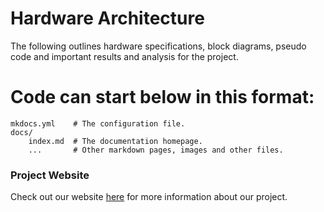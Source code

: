# Hardware Architecture

The following outlines hardware specifications, block diagrams, pseudo code and important results and analysis for the project.




# Code can start below in this format: 

    mkdocs.yml    # The configuration file.
    docs/
        index.md  # The documentation homepage.
        ...       # Other markdown pages, images and other files.

### Project Website
Check out our website [here][website] for more information about our project.

[website]: https://kierajcullen.github.io/-dcnn-.github.io/